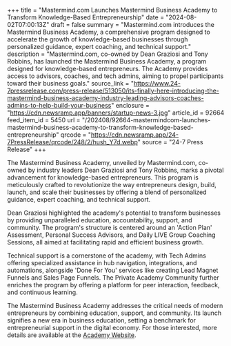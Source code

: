 +++
title = "Mastermind.com Launches Mastermind Business Academy to Transform Knowledge-Based Entrepreneurship"
date = "2024-08-02T07:00:13Z"
draft = false
summary = "Mastermind.com introduces the Mastermind Business Academy, a comprehensive program designed to accelerate the growth of knowledge-based businesses through personalized guidance, expert coaching, and technical support."
description = "Mastermind.com, co-owned by Dean Graziosi and Tony Robbins, has launched the Mastermind Business Academy, a program designed for knowledge-based entrepreneurs. The Academy provides access to advisors, coaches, and tech admins, aiming to propel participants toward their business goals."
source_link = "https://www.24-7pressrelease.com/press-release/513050/its-finally-here-introducing-the-mastermind-business-academy-industry-leading-advisors-coaches-admins-to-help-build-your-business"
enclosure = "https://cdn.newsramp.app/banners/startup-news-3.jpg"
article_id = 92664
feed_item_id = 5450
url = "/202408/92664-mastermindcom-launches-mastermind-business-academy-to-transform-knowledge-based-entrepreneurship"
qrcode = "https://cdn.newsramp.app/24-7PressRelease/qrcode/248/2/hush_Y7d.webp"
source = "24-7 Press Release"
+++

<p>The Mastermind Business Academy, unveiled by Mastermind.com, co-owned by industry leaders Dean Graziosi and Tony Robbins, marks a pivotal advancement for knowledge-based entrepreneurs. This program is meticulously crafted to revolutionize the way entrepreneurs design, build, launch, and scale their businesses by offering a blend of personalized guidance, expert coaching, and technical support.</p><p>Dean Graziosi highlighted the academy's potential to transform businesses by providing unparalleled education, accountability, support, and community. The program's structure is centered around an 'Action Plan' Assessment, Personal Success Advisors, and Daily LIVE Group Coaching Sessions, all aimed at facilitating rapid and efficient business growth.</p><p>Technical support is a cornerstone of the academy, with Tech Admins offering specialized assistance in hub navigation, integrations, and automations, alongside 'Done For You' services like creating Lead Magnet Funnels and Sales Page Funnels. The Private Academy Community further enriches the program by offering a platform for peer interaction, feedback, and continuous learning.</p><p>The Mastermind Business Academy addresses the critical needs of modern entrepreneurs by combining education, support, and community. Its launch signifies a new era in business education, setting a benchmark for entrepreneurial support in the digital economy. For those interested, more details are available at the <a href='https://www.mastermind.com' rel='nofollow' target='_blank'>Academy Website</a>.</p>